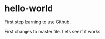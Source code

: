 # hello-world
First step learning to use Github.

First changes to master file. Lets see if it works
